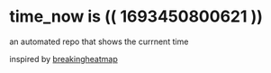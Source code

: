 # time_now is (( 1693450800621 ))

an automated repo that shows the currnent time

inspired by [breakingheatmap](https://github.com/breakingheatmap/breakingheatmap)